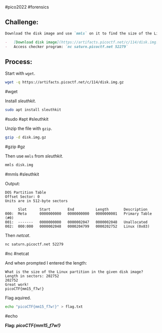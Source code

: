 #pico2022 #forensics 

## Challenge:
```md
Download the disk image and use `mmls` on it to find the size of the Linux partition. Connect to the remote checker service to check your answer and get the flag. Note: if you are using the webshell, download and extract the disk image into `/tmp` not your home directory.

-   [Download disk image](https://artifacts.picoctf.net/c/114/disk.img.gz)
-   Access checker program: `nc saturn.picoctf.net 52279`
```

## Process:
Start with ```wget```.
```bash
wget -q https://artifacts.picoctf.net/c/114/disk.img.gz
```
#wget 

Install *sleuthkit*.
```bash
sudo apt install sleuthkit
```
#sudo #apt #sleuthkit

Unzip the file with ```gzip```.
```bash
gzip -d disk.img.gz
```
#gzip #gz 

Then use ```mmls``` from *sleuthkit*.
```bash
mmls disk.img
```
#mmls #sleuthkit 

Output:
```
DOS Partition Table
Offset Sector: 0
Units are in 512-byte sectors

      Slot      Start        End          Length       Description
000:  Meta      0000000000   0000000000   0000000001   Primary Table (#0)
001:  -------   0000000000   0000002047   0000002048   Unallocated
002:  000:000   0000002048   0000204799   0000202752   Linux (0x83)
```

Then *netcat*.
```bash
nc saturn.picoctf.net 52279
```
#nc #netcat 

And when prompted I entered the length:
```
What is the size of the Linux partition in the given disk image?
Length in sectors: 202752
202752
Great work!
picoCTF{mm15_f7w!}
```

Flag aquired.
```bash
echo "picoCTF{mm15_f7w!}" > flag.txt
```
#echo 

**Flag: *picoCTF{mm15_f7w!}***
